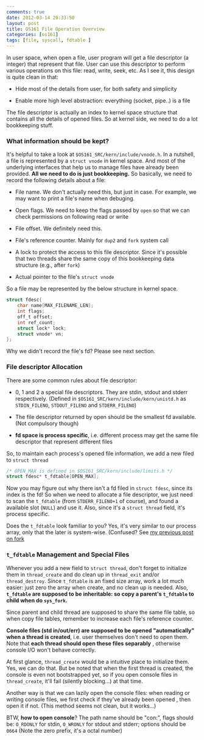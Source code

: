 ```yaml
---
comments: true
date: 2012-03-14 20:33:50
layout: post
title: OS161 File Operation Overview
categories: [os161]
tags: [file, syscall, fdtable ]
---
```


In user space, when open a file, user program will get a file descriptor (a
integer) that represent that file. User can use this descriptor to perform various
operations on this file: read, write, seek, etc. As I see it, this design is
quite clean in that:

- Hide most of the details from user, for both safety and simplicity

- Enable more high level abstraction: everything (socket, pipe..) is a file

The file descriptor is actually an index to kernel space structure that
contains all the details of opened files. So at kernel side, we need to do a
lot bookkeeping stuff.

<!-- more -->


### What information should be kept?

It's helpful to take a look at `$OS161_SRC/kern/include/vnode.h`. In a nutshell, a file
is represented by a `struct vnode` in kernel space. And most of the underlying
interfaces that help us to manage files have already been provided. **All we
need to do is just bookkeeping.** So basically, we need to record the following
details about a file:

- File name. We don't actually need this, but just in case. For example, we
may want to print a file's name when debuging.

- Open flags. We need to keep the flags passed by `open` so that we can check
permissions on following read or write

- File offset. We definitely need this.

- File's reference counter. Mainly for `dup2` and `fork` system call

- A lock to protect the access to this file descriptor. Since it's possible that two
threads share the same copy of this bookkeeping data structure (e.g., after `fork`)

- Actual pointer to the file's `struct vnode`

So a file may be represented by the below structure in kernel space.

``` c
struct fdesc{ 
    char name[MAX_FILENAME_LEN]; 
    int flags; 
    off_t offset; 
    int ref_count; 
    struct lock* lock; 
    struct vnode* vn; 
};
```

Why we didn't record the file's fd? Please see next section.


### File descriptor Allocation

There are some common rules about file descriptor:

- 0, 1 and 2 a special file descriptors. They are stdin, stdout and stderr
respectively. (Defined in `$OS161_SRC/kern/include/kern/unistd.h` as
`STDIN_FILENO`, `STDOUT_FILENO` and `STDERR_FILENO`)

- The file descriptor returned by open should be the smallest fd available.
(Not compulsory though)

- **fd space is process specific**, i.e. different process may get the same
file descriptor that represent different files

So, to maintain each process's opened file information, we add a new filed to
`struct thread`

``` c
/* OPEN_MAX is defined in $OS161_SRC/kern/include/limits.h */
struct fdesc* t_fdtable[OPEN_MAX];
```

Now you may figure out why there isn't a fd filed in `struct fdesc`, since its
index is the fd! So when we need to allocate a file descriptor, we just need
to scan the `t_fdtable` (from `STDERR_FILENO+1` of course), and found a available 
slot (`NULL`) and use it. Also, since it's a `struct thread` field, it's process 
specific.

Does the `t_fdtable` look familiar to you? Yes, it's very similar to our
process array, only that the later is system-wise. (Confused? See 
[my previous post on fork](/2012/03/11/os161-fork-system-call)


### `t_fdtable` Management and Special Files

Whenever you add a new field to `struct thread`, don't forget to initialize
them in `thread_create` and do clean up in `thread_exit` and/or `thread_destroy`.
Since `t_fdtable` is an fixed size array, work a lot much easier: just zero
the array when create, and no clean up is needed. Also, **`t_fdtable` are
supposed to be inheritable: so copy a parent's `t_fdtable` to child when do
`sys_fork`.**

Since parent and child thread are supposed to share the same file table, so
when copy file tables, remember to increase each file's reference counter.

**Console files (std in/out/err) are supposed to be opened "automatically" when 
a thread is created**, i.e. user themselves don't need to open them. Note that **each
thread should open these files separably** , otherwise console I/O won't behave
correctly.

At first glance, `thread_create` would be a intuitive place to  initialize them.
Yes, we can do that. But be noted that when the first thread is created, the console 
is even not bootstrapped yet, so if you open console files in `thread_create`, it'll
fail (silently blocking...) at that time.

Another way is that we can lazily open the console files: when reading or
writing console files, we first check if they've already been opened 
, then open it if not. (This method seems not clean, but it works...)

BTW, **how to open console**? The path name should be "con:", flags should
be: `O_RDONLY` for stdin, `O_WRONLY` for stdout and stderr; options should be `0664`
(Note the zero prefix, it's a octal number)
